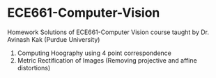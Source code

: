 # ECE661-Computer-Vision
Homework Solutions of ECE661-Computer Vision course taught by Dr. Avinash Kak (Purdue University)

1. Computing Hoography using 4 point correspondence
2. Metric Rectification of Images (Removing projective and affine distortions)
